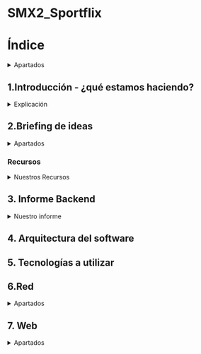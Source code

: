 # SMX2_Sportflix

# Índice
<details>
	<summary>Apartados</summary>

Nombre del proyecto: SMX2-Sportflix

1.Introducción - ¿qué estamos haciendo?

2.Briefing de ideas

3.Informe Backend

4.Arquitectura del software

5.Tecnologías a utilizar

6.Red

a.Diagrama de la red

b.Mapa físico

c.Mapa lógico

7.Web

d.Diseño

e.Mockup

f.Mapa de navegabilidad

8.Servicios

g.DNS

h.DHCP

i.Apache

j.Firewall

k.Copias de seguridad

9.Conclusiones

10.Bibliografía

</details>

## 1.Introducción - ¿qué estamos haciendo?
<details>
	<summary>Explicación</summary>
Estamos haciendo un projecto que consiste en crear una web que en nuestro caso es de notícias de fórmula 1 y tendrá apartados exclusivamente con pilotos 3D españoles, también su apartado de soporte para mirar los problemas frecuentes que suceden en nuestra web, su apartado de última hora y también su apartado de introducción explicando quienes somos. 
</details>

## 2.Briefing de ideas
  <details>
	 <summary>Apartados</summary> 
	  
### Idea seleccionada y justificación: 
Porque hemos escogido esta idea: Lo hemos escogido porque es original, también porque hay mucha información sobre los temas que hemos escogido para la web y para finalizar nuestra web se puede personalizar lo que también nos ayudaría a que el público este más atento a nuestra web y sea más llamativo. 

  
### Objectivos:
* 1 Crear la página web.
* 2 Diseñar còmo seria nuestra página web.. Diseñar una página web donde se mostrará noticias, pilotos, coches y otros detalles de la F1.
* 3 Importar noticias de Formula 1 de las webs fiables y oficiales.  
* 4 Guardar todos los datos en una base de datos.
* 5 Diseñar en 3D los coches a mostrar en la web y si es posible hacer lo mismo con los pilotos.


### Publico al que va dirigido: 
A todos los públicos que le gusté el deporte y sobretodo la fórmula 1.

### Modulos que vamos a tocar: (Asignaturas)

Seguridad:

Servicios de red:

Sistemas operativos:

Seguretat:

Aplicaciones web

Programación (optativa)

* MO5-MO6 -> Diagrama de red,mapa fisico,mapa lógico de la infraestrucutra.
* MO4-MO7 -> Servicio DHCP en un servidor Windows diferente.
* MO7 -> Servidor DNS primario.
* MO6 -> Firewall: pfsense o Sophos.
* MO6 -> Backup: Trunas y/o rsync.
* MO8 -> Mapa de navegabilidad y Mockups.
* MO8 -> web responsive.
* MO4 -> Diferenciar roles de usuarios en el sistema.
* MO6 -> Plan de contigencia y explicar los aspects de seguridad que se han implementado o que se puedan implementar.

### Materiales necesarios (fisicos y lógicos).
  Físicos: Tener una libreta a mano para apuntar ideas, comandos, así podernos organizar, ordenador.

  Lógicos: Tener el drive del proyecto abierto, visual studio instalado, enlaces a recursos para hacer el proyecto, trello, github y tener el microsoft office abierto para hacer la
  infraestructura de red.
  </details>
  
### Recursos
<Details>
	 <summary>Nuestros Recursos</summary>

## Bibliografia: 

Github (https://docs.github.com/es/get-started/start-your-journey/hello-world) , (https://gist.github.com/dasdo/9ff71c5c0efa037441b6) y (https://prestashop.es)
MySQL (https://www.mysqltutorial.org/) y (https://blog.baehost.com/comandos-basicos-para-mysql/)
Cloudflare (https://raiolanetworks.com/blog/cloudflare/) y (https://developers.cloudflare.com/cloudflare-one/connections/connect-networks/do-more-with-tunnels/local-management/tunnel-useful-commands/)
Promox (https://www.nakivo.com/es/blog/top-10-proxmox-cli-commands/) y (https://www.nakivo.com/blog/proxmox-install/)
</Details>


## 3. Informe Backend

<details>
<summary>Nuestro informe</summary>
	
### 1. Descripción general del proyecto web

¿De qué trata tu web?
            Crear una web de noticias de Fórmula 1 con los pilotos españoles y  
            también queremos que cuando clickeis al perfil del piloto os salga su coche en 3D.
            (*Puede ser que pongamos algún piloto de otro país.*)


¿Qué funcionalidades ofrecerá a los usuarios?
             Las funcionalidades que ofreceremos a los usuarios son:


Crear una cuenta al momento de entrar a la página (Registrarse y Logearse).
Tendrán un apartado donde podrán ver las últimas noticias de todos esos pilotos a la vez.
Tener un apartado de favoritos para poner sus pilotos favoritos.
Interactuar con los elementos de la web como el piloto y el coche.
 


### 2. Identificación de entidades principales
¿Qué elementos importantes hay en tu web que necesitan almacenarse?
            Usuarios: nombre, apellido1, contraseña, número de identificación, fecha en la que inició  
            sesión en la web, email.
	
            Piloto: Nombre, nacionalidad, estadísticas, número, equipo, edad, posición en las                      
            carreras,trofeos, victorias, poles y mejor puesto.
            
            Coche: Modelo, marca, color, escuderías , eslogan, motor, democión, tipo de motor,  
            fabricante de motor, cilindrada de motor, patrocinadores de los coches.


            Noticias: Origen de la web, fecha, horas,calendario de las carreras,resultados de las   
            carreras, clasificación de los pilotos, palmarés de los pilotos o los coches, clasificación  
            de los constructores.
            
¿Qué tema de información almacena? Datos de los usuarios como por ejemplo correo electrónico, contraseñas, nombre, apellido, número de identificación y la fecha en que se inició la cuenta. 


También los datos del piloto como son el nombre, nacionalidad, estadísticas, número, equipo, edad, posición en las carreras, trofeos, victorias, poles y mejor puesto. También los datos importantes del coche como es el modelo, marca, color, escuderías, eslogan, motor, democión, tipo de motor, fabricante de motor, cilindrada de motor, los patrocinadores de los coches y luego para finalizar los elementos importantes de las noticias: origen de la web, fecha, horas,calendario de las carreras,resultados de las   
carreras, clasificación de los pilotos, palmarés de los pilotos o los coches, clasificación de los constructores.








¿Por qué necesitas guardarla en la base de datos?
Porque así nos aseguramos que toda la información importante y necesaria esté bien guardada y dividida por apartados.








### 3. Datos que se deben guardar de cada entidad (atributos)
-Nombre
-Apellidos
-Correo electrónico
-Número de identificación 
-Contraseñas
-Fecha

El tipo de dato que utilizaremos es de texto, número, fecha, links y la definición que considero que corresponde es varchar, int, decimal, date, datetime y el auto increment.









### 4. Relaciones entre las entidades
<summary>Relaciones entre las entidades</summary>	
¿Cómo se relacionan unas entidades con otras?
Ejemplo:


            Usuarios:
            -id usuario 
            -nombre
            -email
            -contraseña


             Pedidos:
             -id pedido
             -id usuario (*Id Identificación*)
             -Fecha pedido
              
<img width="659" height="415" alt="image" src="https://github.com/user-attachments/assets/b815cd48-8405-49c0-bd90-d58f80f554d1" />





	




### 5. Ejemplo de datos (simulación)
<summary>Datos</summary>

	

Incluye un ejemplo de cada entidad con datos ficticios pero realistas.

Nombre: Pepe

Apellido: Morientes

Correo electrónico: pepem@gmail.com

Número de identificación: Pep2345

Contraseñas:ppm75345

Fecha de registro: 11-09-25 a las 15:40:25.

### 6. Reflexiones, dificultades y dudas que tienes sobre la base de datos
¿Qué partes te han resultado más difíciles de pensar?


Las partes que nos ha resultado más difíciles de pensar ha sido lo que les vamos a ofrecer a los usuarios porque como estamos comenzando el proyecto posiblemente se nos puede ocurrir nuevas ideas y que también podría encajar bien en nuestro proyecto.


¿Qué no tienes claro sobre la información que hay que guardar?
            
            Lo que no tenemos claro sobre la información que hay que guardar es lo del número   
            de identificación porque con el nombre y apellido pensamos que con eso es    
            suficiente. 
</details>


## 4. Arquitectura del software

## 5. Tecnologías a utilizar

## 6.Red
<details>
	<summary>Apartados</summary>
6a.Diagrama de la red


6.b.Mapa físico


6.c.Mapa lógico
	
</details>

## 7. Web
<details>
	<summary>Apartados</summary>

 7.d Diseño

7.e Mockup 
<details>
<summary> Para el diseño web </summary>
	Equilibrio del diseño:
	<details> 
	Uso balanceado entre espacios vacíos y elementos visuales para evitar las saturaciónes.
	Las distribuciónes simétrica y la asimétrica según el objetivo que nosotros le queremos dar a nuestra pagina web.
	</details>
	Colores del diseño:
	<details> 
	Colores principales: rojo y blanco.
	Colores secundarios : negro y blanco.
	Colores de estado: Exito (Verda), Error (Rojo), Advertencia (Amarillo), Información (Azul clarito), etc.
	</details>
	Estrucutra del diseño:
	<details>
	Header(cabacera) fijo o dinámico con menú principal.
	Cuerpo divido en secciones claras y visualmente diferenciadas.
	Sideabar (barra lateral) opcional para navegación o contenido adicional.
	Footer (pie de página) con enlaces legales y de contacto.
	</details>
	Colores y tipografía:
	<details>
	Colores lo he mencionando anterior mente.
	Tipografia principal: sans-serif para modernidad y legibilidad.
	Tipografia secundaria: serif o cursiva para títulos o énfasis.
	Tamaños jerárquicos: titulo, subtitulos, texto normal,etc.
	Colores tipograficos: alto contraste con fondo, color para enlaces y estados.
	</details>
	Componentes de interfaz 
	<details>
	Botones. 
	<details>
	Tipos: Menú, botón de acción, botón de hipervínculo, botón repetidor, botón  desplegable.
	Estados: Identificador, activado, desactivado, sobrevolado (hover), presionado (avive).
	Estilos: Colores y sombras para cada estado.
	</details>
	Enlaces:
	<details>
	Interactivos: barras de búsqueda, paginación.
	Contenedores: pestañas, acordeones, etc.
	Controles: navegación, contenido informativo, estructuras.
	Soporte para diferentes estados (normal,hover,visitado,etc).
	</details>
	Casillas de verificación:
	<details>
	Componentes: caja, marca de verificación, etiqueta.
	Estados: marcado, desmarcado, indeterminado (por ejemplo, en selección múltiple parcial).
	</details>
	Menús desplegables:
	<details> 
	Elementos: botones, iconos, control activador.
	Lista de opciones con indicador de opción predeterminada.
	Etiquetas claras y cierre con animación.
	Uso de clases CSS para estilos y estados.
	Botones divididos para funciones combinadas (por ejemplo, acción + menú).
	</details>
	Deslizadores (sliders)
	<details> 
	Componentes: barra, manija (thumb), valor numérico.
	Etiquetas claras para valores mínimos y máximos.
	Marcas para intervalos o puntos destacados.
	Área sombreada para rango seleccionado.
	Dirección: horizontal o vertical.
	Eventos para interacción (drag, click).
	</details>
	Menús deslizadores:
	<details> 
	Principal con submenús desplegables.
	Pestañas para secciones.
	Menú de pie de página con enlaces secundarios.
	Panel lateral (sidebar) con navegación secundaria.
	Breadcrumbs (migas de pan) para orientación.
	Botón para volver a página inicio.
	Widgets de navegación adicionales (filtros, buscadores).
	</details>
	Barras de herramientas:
	<details> 
	Conjunto de iconos y botones para acciones ràpidas.
	</details>
	Barras de búsquedas
	<details>
	Campo de texto con botón o icono de búsqueda.
	Autocompletado y sugerencias.
	</details>
	Pestañas:
	<details>
	Navegación de pestañas para continido relacionado.
	Cambio de estado visual y de continido según pestaña activa.
	</details>
	Botones de retroceso
	<details> 
	Iconos o botones para regresar a la página anterior.
	</details>
	Imagénes
	<details> 
	Soporte para imagénes responsivas.
	Uso de formatos optimizados (webpp, svg para iconos).
	Alt-text para accesibilidad.
	</details>
	Cabeceras
	<details> 
	Jerarquia clara (h1, h2, h3, etc).
	Diseño con separación y posible uso de iconos o elementos gráficos.
	</details>
	Pies de página:
	<details>
	Información de contacto, redes sociales, enlaces legales y mapa del sitio.
	</details>
	Barras laterales:
	<details>
	Contenido adicional: widgets, publicidad, navegación secundaria, etc.
	</details>
	Áreas de cuerpo de la página:
	<details> 
	Zonas bien definidas para contenido principal.
	Uso de tarjetas, listas, o grids según contenido.
	</details>
	Formularios:
	<details> 
	Campos claros y accesibles.
	Validaciones visibles.
	Botones de envío y reset.
	</details>
	Notificaciones:
	<details> 
	Mensajes emergentes (toast, modales) con estados: éxito, error, advertencia, info.
	Posición fija (arriba o abajo) para no interferir con el contenido.
	</details>
	Diseño mockup
		<details>
			<summary>Diseño</summary>
<img width="1011" height="566" alt="image" src="https://github.com/user-attachments/assets/31a6b91c-be2a-4d3e-afcf-f87e207f40f2" />
<img width="1011" height="566" alt="image" src="https://github.com/user-attachments/assets/50438dfc-fa1b-4d04-8e73-9dea1344cbeb" />


### 7f.Mapa de navegabilidad
<details>
	<sumary>Apartado</sumary>
		
</details>


## 8.Servicios	
<details>
	<summary>Apartados</summary>
	
8.g DNS

8.h DHCP

8.i Apache

8.j Firewall

8.k Copias de seguridad
</details>

## 9. Conclusiones


## 10.Bibliografía
<details>
	<summary>Bibliografía</summary>
Github (https://docs.github.com/es/get-started/start-your-journey/hello-world) , (https://gist.github.com/dasdo/9ff71c5c0efa037441b6) y (https://prestashop.es) MySQL (https://www.mysqltutorial.org/) y (https://blog.baehost.com/comandos-basicos-para-mysql/) Cloudflare (https://raiolanetworks.com/blog/cloudflare/) y (https://developers.cloudflare.com/cloudflare-one/connections/connect-networks/do-more-with-tunnels/local-management/tunnel-useful-commands/) Promox (https://www.nakivo.com/es/blog/top-10-proxmox-cli-commands/) y (https://www.nakivo.com/blog/proxmox-install/)
</details>
